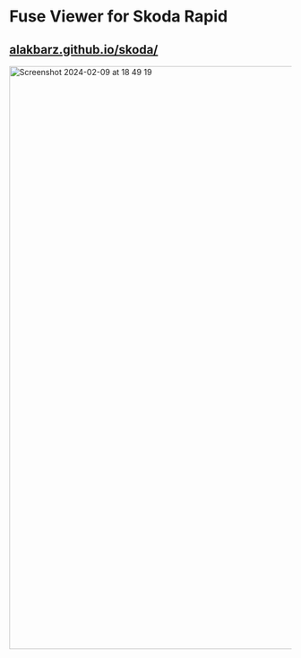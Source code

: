 # Fuse Viewer for Skoda Rapid

## [alakbarz.github.io/skoda/](https://alakbarz.github.io/skoda/)

<img width="1042" alt="Screenshot 2024-02-09 at 18 49 19" src="https://github.com/alakbarz/skoda/assets/64750210/0c5611de-8e3a-4b10-88c5-047fb71b294a">
